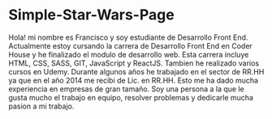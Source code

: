 # Simple-Star-Wars-Page

Hola! mi nombre es Francisco y soy estudiante de Desarrollo Front End.
Actualmente estoy cursando la carrera de Desarrollo Front End en Coder House y he finalizado el modulo de desarrollo web.
Esta carrera incluye HTML, CSS, SASS, GIT, JavaScript y ReactJS. Tambien he realizado varios cursos en Udemy. 
Durante algunos años he trabajado en el sector de RR.HH ya que en el año 2014 me recibi de Lic. en RR.HH. 
Esto me ha dado mucha experiencia en empresas de gran tamaño. 
Soy una persona a la que le gusta mucho el trabajo en equipo, resolver problemas y dedicarle mucha pasion a mi trabajo.
